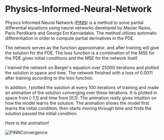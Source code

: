# Physics-Informed-Neural-Network

Physics Informed Neural Network ([PINN](https://en.wikipedia.org/wiki/Physics-informed_neural_networks)) is a method to solve partial differential equations using neural networks developed by Maziar Raissi, Paris Perdikaris and George Em Karniadakis.  The method utilizes automatic differentiation in order to compute partial derivatives in the PDE.

The network serves as the function approximator, and after training will give the solution for the PDE.  The loss function is a combination of the MSE for the PDE given initial conditions and the MSE for the network itself.

I trained the network on Berger's equation over 25000 iterations and plotted the solution in space and time.  The network finished with a loss of 0.0011 after training according to the loss function.

In addition, I plotted the solution at every 100 iterations of training and made an animation of the solution converging over these iterations.  It is plotted in space from [-1,1] and time from [0,1].  The animation really gives intuition on how the model learns the solution.  The animation shows the model first learns the initial condition, then starts moving through time and finds the solution passed the initial condition.

Here is the animation!

![PINNConvergence](https://user-images.githubusercontent.com/67863882/164291260-53e2b874-b626-454c-94bd-14d58dbed7ae.gif)
